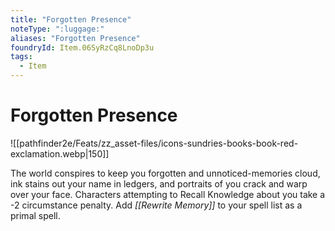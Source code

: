 ```yaml
---
title: "Forgotten Presence"
noteType: ":luggage:"
aliases: "Forgotten Presence"
foundryId: Item.06SyRzCq8LnoDp3u
tags:
  - Item
---
```


# Forgotten Presence
![[pathfinder2e/Feats/zz_asset-files/icons-sundries-books-book-red-exclamation.webp|150]]

The world conspires to keep you forgotten and unnoticed-memories cloud, ink stains out your name in ledgers, and portraits of you crack and warp over your face. Characters attempting to Recall Knowledge about you take a -2 circumstance penalty. Add _[[Rewrite Memory]]_ to your spell list as a primal spell.
